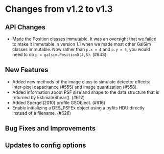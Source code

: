 Changes from v1.2 to v1.3
=========================


API Changes
-----------

- Made the Position classes immutable.  It was an oversight that we failed
  to make it immutable in version 1.1 when we made most other GalSim classes
  immutable.  Now rather than `p.x = 4` and `p.y = 5`, you would need to do 
  `p = galsim.PositionD(4,5)`. (#643)

New Features
------------

- Added new methods of the image class to simulate detector effects:
  inter-pixel capacitance (#555) and image quantization (#558).
- Added information about PSF size and shape to the data structure that is
  returned by EstimateShear(). (#612)
- Added Spergel(2010) profile GSObject. (#616)
- Enable initializing a DES_PSFEx object using a pyfits HDU directly instead
  of a filename. (#626)

Bug Fixes and Improvements
--------------------------


Updates to config options
-------------------------
